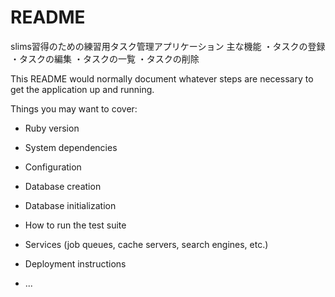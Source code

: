 # README

slims習得のための練習用タスク管理アプリケーション
主な機能
・タスクの登録
・タスクの編集
・タスクの一覧
・タスクの削除


This README would normally document whatever steps are necessary to get the
application up and running.

Things you may want to cover:

* Ruby version

* System dependencies

* Configuration

* Database creation

* Database initialization

* How to run the test suite

* Services (job queues, cache servers, search engines, etc.)

* Deployment instructions

* ...
